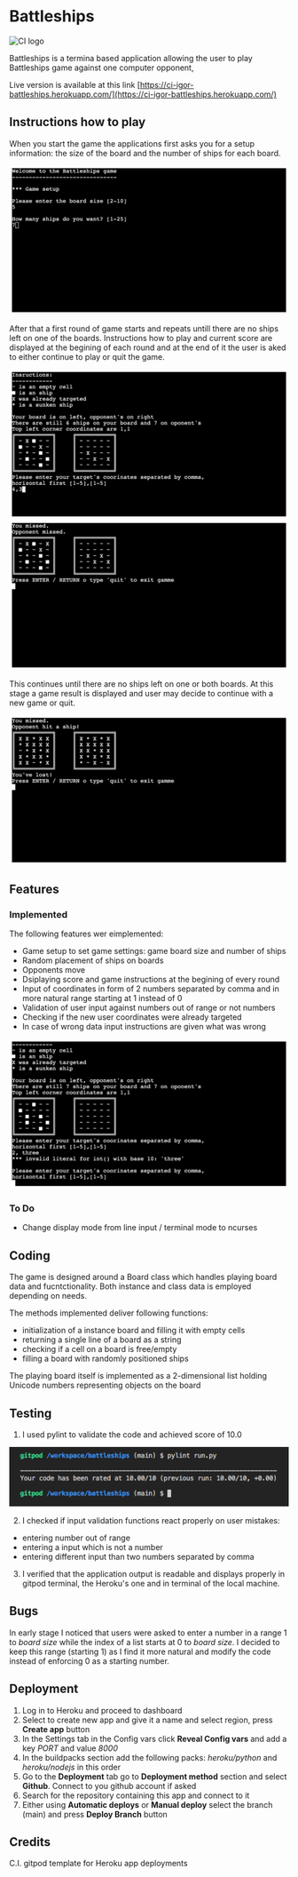 # Battleships
![CI logo](https://codeinstitute.s3.amazonaws.com/fullstack/ci_logo_small.png)

Battleships is a termina based application allowing the user to play Battleships game against one computer opponent,

Live version is available at this link [https://ci-igor-battleships.herokuapp.com/](https://ci-igor-battleships.herokuapp.com/)

## Instructions how to play

When you start the game the applications first asks you for a setup information: the size of the board and the number of ships for each board.

![Game Setup](/assets/images/game-setup.png "Game setup")

After that a first round of game starts and repeats untill there are no ships left on one of the boards. Instructions how to play and current score are displayed at the begining of each round and at the end of it the user is aked to either continue to play or quit the game.

![Game Round](/assets/images/game_progress.png "Game round")
![Round Outcome](/assets/images/game_round_outcome.png "Round outcome")

This continues until there are no ships left on one or both boards. At this stage a game result is displayed and user may decide to continue with a new game or quit.

![Game Result](/assets/images/game_outcome.png "Game result")

## Features

### Implemented
The following features wer eimplemented:
* Game setup to set game settings: game board size and number of ships
* Random placement of ships on boards
* Opponents move
* Dsiplaying score and game instructions at the begining of every round
* Input of coordinates in form of 2 numbers separated by comma and in more natural range starting at 1 instead of 0
* Validation of user input against numbers out of range or not numbers
* Checking if the new user coordinates were already targeted
* In case of wrong data input instructions are given what was wrong


![Coordinates Validation](/assets/images/game_coordinates_validation.png "Input validation")

### To Do

* Change display mode from line input / terminal mode to ncurses

## Coding

The game is designed around a Board class which handles playing board data and fucntctionality. Both instance and class data is employed depending on needs.

The methods implemented deliver following functions:
* initialization of a instance board and filling it with empty cells
* returning a single line of a board as a string
* checking if a cell on a board is free/empty
* filling a board with randomly positioned ships

The playing board itself is implemented as a 2-dimensional list holding Unicode numbers representing objects on the board

## Testing

1. I used pylint to validate the code and achieved score of 10.0

![plint output](/assets/images/pylint_result.png "pylint output")

2. I checked if input validation functions react properly on user mistakes:
* entering number out of range
* entering a input which is not a number
* entering different input than two numbers separated by comma
3. I verified that the application output is readable and displays properly in gitpod terminal, the Heroku's one and in terminal of the local machine.

## Bugs
In early stage I noticed that users were asked to enter a number in a range 1 to *board size* while the index of a list starts at 0 to *board size*. I decided to keep this range (starting 1) as I find it more natural and modify the code instead of enforcing 0 as a starting number.

## Deployment

1. Log in to Heroku and proceed to dashboard
2. Select to create new app and give it a name and select region, press **Create app** button
3. In the Settings tab in the Config vars click **Reveal Config vars** and add a key *PORT* and value *8000*
4. In the buildpacks section add the following packs: *heroku/python* and *heroku/nodejs* in this order
5. Go to the **Deployment** tab go to **Deployment method** section and select **Github**. Connect to you github account if asked
6. Search for the repository containing this app and connect to it
7. Either using **Automatic deploys** or **Manual deploy** select the branch (main) and press **Deploy Branch** button


## Credits

C.I. gitpod template for Heroku app deployments